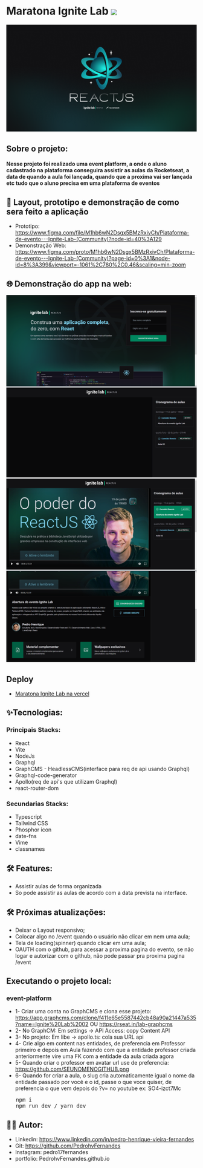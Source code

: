 # Maratona Ignite Lab <img  align='center' width='100px' src='https://yt3.ggpht.com/ytc/AKedOLQkXnYChXAHOeBQLzwhk1_BHYgUXs6ITQOakoeNoQ=s176-c-k-c0x00ffffff-no-rj'/>

<p align='center'>
  <img src='https://github.com/PedrohvFernandes/maratona-ignite-lab/blob/main/event-plataform/public/screenshot/Wallpaper%20-%201920x1080.png?raw=true'/>
</p>

## Sobre o projeto:
 
#### Nesse projeto foi realizado uma event platform, a onde o aluno cadastrado na plataforma conseguira assistir as aulas da Rocketseat, a data de quando a aula foi lançada, quando que a proxima vai ser lançada etc tudo que o aluno precisa em uma plataforma de eventos

## 🔖 Layout, prototipo e demonstração de como sera feito a aplicação
- Prototipo: https://www.figma.com/file/M1hb6wN2Dsgx5BMzRxivCh/Plataforma-de-evento---Ignite-Lab-(Community)?node-id=40%3A129
- Demonstração Web: https://www.figma.com/proto/M1hb6wN2Dsgx5BMzRxivCh/Plataforma-de-evento---Ignite-Lab-(Community)?page-id=0%3A1&node-id=8%3A399&viewport=-1061%2C780%2C0.46&scaling=min-zoom

## 🌐 Demonstração do app na web:
<img src='https://github.com/PedrohvFernandes/maratona-ignite-lab/blob/main/event-plataform/public/screenshot/Screen1.png'/>
<img src='https://github.com/PedrohvFernandes/maratona-ignite-lab/blob/main/event-plataform/public/screenshot/Screen2.png'/>
<img src='https://github.com/PedrohvFernandes/maratona-ignite-lab/blob/main/event-plataform/public/screenshot/Screen3.png'/>
<img src='https://github.com/PedrohvFernandes/maratona-ignite-lab/blob/main/event-plataform/public/screenshot/Screen4.png'/>

## Deploy
- [Maratona Ignite Lab na vercel](https://maratona-ignite-lab.vercel.app)

## ✨Tecnologias:

### Principais Stacks:
- React
- Vite
- NodeJs
- Graphql
- GraphCMS - HeadlessCMS(interface para req de api usando Graphql)
- Graphql-code-generator
- Apollo(req de api's que utilizam Graphql)
- react-router-dom

### Secundarias Stacks:
- Typescript
- Tailwind CSS
- Phosphor icon
- date-fns
- Vime
- classnames


## 🛠️ Features:
- Assistir aulas de forma organizada
- So pode assistir as aulas de acordo com a data prevista na interface.

## 🛠️ Próximas atualizações:
- Deixar o Layout responsivo;
- Colocar algo no /event quando o usuário não clicar em nem uma aula;
- Tela de loading(spinner) quando clicar em uma aula;
- OAUTH com o github, para acessar a proxima pagina do evento, se não logar e autorizar com o github, não pode passar pra proxima pagina /event

## Executando o projeto local: 
### event-platform
- 1- Criar uma conta no GraphCMS e clona esse projeto: https://app.graphcms.com/clone/f411e65e5587442cb48a90a21447a535?name=Ignite%20Lab%2002 OU https://rseat.in/lab-graphcms
- 2- No GraphCM: Em settings -> API Access: copy Content API
- 3- No projeto: Em libe -> apollo.ts: cola sua URL api
- 4- Crie algo em content nas entidades, de preferencia em Professor primeiro e depois em Aula fazendo com que a entidade professor criada anteriormente vire uma FK com a entidade da aula criada agora
- 5- Quando criar o professor em avatar url use de preferencia: https://github.com/SEUNOMENOGITHUB.png
- 6- Quando for criar a aula, o slug cria automaticamente igual o nome da entidade passado por você e o id, passe o que voce quiser, de preferencia o que vem depois do ?v= no youtube ex: SO4-izct7Mc
<pre>
   npm i
   npm run dev / yarn dev 
</pre>

## 👨‍💻 Autor:
- Linkedin: https://www.linkedin.com/in/pedro-henrique-vieira-fernandes
- Git: https://github.com/PedrohvFernandes
- Instagram: pedro17fernandes
- portfolio: PedrohvFernandes.github.io
